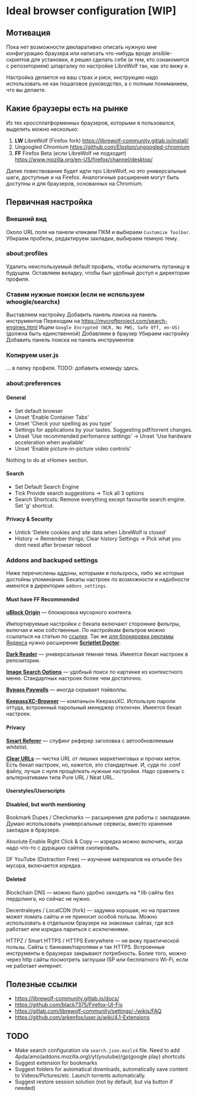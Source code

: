 # Ideal browser configuration [WIP]

## Мотивация

Пока нет возможности декларативно описать нужную мне конфигурацию браузера или написать что-нибудь вроде ansible-скриптов для установки, я решил сделать себе (и тем, кто ознакомится с репозиторием) шпаргалку по настройке LibreWolf так, как это вижу я.

Настройка делается на ваш страх и риск, инструкцию надо использовать не как пошаговое руководство, а с полным пониманием, что вы делаете.

## Какие браузеры есть на рынке

Из тех кроссплатформенных браузеров, которыми я пользовался, выделить можно несколько:

1. **LW** LibreWolf (Firefox fork) <https://librewolf-community.gitlab.io/install/>
2. Ungoogled Chromium <https://github.com/Eloston/ungoogled-chromium>
3. **FF** Firefox Beta (если LibreWolf не подходит) <https://www.mozilla.org/en-US/firefox/channel/desktop/>

Далее повествование будет идти про LibreWolf, но это универсальные шаги, доступные и на Firefox. Аналогичные расширения могут быть доступны и для браузеров, основанных на Chromium.

## Первичная настройка

### Внешний вид

Около URL поля на панели кликаем ПКМ и выбираем `Customize Toolbar`. Убираем пробелы, редактируем закладки, выбираем темную тему.

### about:profiles

Удалить неиспользуемый default профиль, чтобы исключить путаницу в будущем. Оставляем вкладку, чтобы был удобный доступ к директории профиля.

### Ставим нужные поиски (если не используем whoogle/searchx)

Выставляем настройку Добавить панель поиска на панель инструментов
Переходим на <https://mycroftproject.com/search-engines.html>
Ищем `Google Encrypted (NCR, No PWS, Safe Off, en-US)` (должна быть единственной)
Добавляем в браузер
Убираем настройку Добавить панель поиска на панель инструментов

### Копируем user.js

... в папку профиля. TODO: добавить команду здесь.

### about:preferences

#### General

- Set default browser
- Unset 'Enable Container Tabs'
- Unset 'Check your spelling as you type'
- Settings for applications by your tastes. Suggesting pdf/torrent changes.
- Unset 'Use recommended perfomance settings' -> Unset 'Use hardware acceleration when available'
- Unset 'Enable picture-in-picture video controls'

Nothing to do at «Home» section.

#### Search

- Set Default Search Engine
- Tick Provide search suggestions -> Tick all 3 options
- Search Shortcuts: Remove everything except favourite search engine. Set 'g' shortcut.

#### Privacy & Security

- Untick 'Delete cookies and site data when LibreWolf is closed'
- History -> Remember things; Clear history Settings -> Pick what you dont need after browser reboot

### Addons and backuped settings

Ниже перечислены аддоны, которыми я пользуюсь, либо же которые достойны упоминания. Бекапы настроек по возможности и надобности имеются в директории `addons_settings`.

#### Must have FF Recommended

[**uBlock Origin**](https://addons.mozilla.org/en-US/firefox/addon/ublock-origin/) — блокировка мусорного контента.

Импортируемые настройки с бекапа включают сторонние фильтры, включая и мои собственные.
По настройкам фильтров можно ссылаться на статью по [ссылке](https://forums.lanik.us/viewtopic.php?f=102&t=22512). Так же [для блокировки рекламы Яндекса](https://forums.lanik.us/viewtopic.php?f=102&t=22749) нужно расширение [**Scriptlet Doctor**](https://forums.lanik.us/viewtopic.php?f=102&t=22749).

[**Dark Reader**](https://addons.mozilla.org/en-US/firefox/addon/darkreader/) — универсальная темная тема. Имеется бекап настроек в репозитории.

[**Image Search Options**](https://addons.mozilla.org/en-US/firefox/addon/image-search-options/) — удобный поиск по картинке из контекстного меню. Стандартных настроек более чем достаточно.

[**Bypass Paywalls**](https://github.com/iamadamdev/bypass-paywalls-chrome) — иногда скрывает пэйволлы.

[**KeepassXC-Browser**](https://addons.mozilla.org/en-US/firefox/addon/keepassxc-browser/) — компаньон KeepassXC. Использую пароли оттуда, встроенный парольный менеджер отключен. Имеется бекап настроек.

#### Privacy

[**Smart Referer**](https://addons.mozilla.org/en-US/firefox/addon/smart-referer/) — спуфинг реферер заголовка с автообновляемым whitelist.

[**Clear URLs**](https://addons.mozilla.org/en-US/firefox/addon/clearurls/) — чистка URL от лишних маркетинговых и прочих меток. Есть бекап настроек, но, кажется, это стандартные. И, судя по .conf файлу, лучше с нуля прощёлкать нужные настройки. Надо сравнить с альтернативами типа Pure URL / Neat URL.

#### Userstyles/Userscripts



#### Disabled, but worth mentioning

Bookmark Dupes / Checkmarks — расширения для работы с закладками. Думаю использовать универсальные сервисы, вместо хранения закладок в браузере.

Absolute Enable Right Click & Copy — изредка можно включить, когда надо что-то с дурацких сайтов скопировать.

DF YouTube (Distraction Free) — изучение материалов на ютьюбе без мусора, включается изредкa.

#### Deleted

Blockchain DNS — можно было удобно заходить на *.lib сайты без пердолинга, но сейчас не нужно.

Decentraleyes / LocalCDN (fork) — задумка хорошая, но на практике может ломать сайты и не приносит особой пользы. Можно использовать в отдельном браузере на знакомых сайтах, где всё работает или изредка париться с исключенями.

HTTPZ / Smart HTTPS / HTTPS Everywhere — не вижу практической пользы. Сайты с банками/паролями и так HTTPS. Встроенные инструменты в браузерах закрывают потребность. Более того, можно через http сайты посмотреть заглушки ISP или бесплатного Wi-Fi, если не работает интернет.

## Полезные ссылки

- <https://librewolf-community.gitlab.io/docs/>
- <https://github.com/black7375/Firefox-UI-Fix>
- <https://gitlab.com/librewolf-community/settings/-/wikis/FAQ>
- <https://github.com/arkenfox/user.js/wiki/4.1-Extensions>

## TODO

- Make search configuration via `search.json.mozlz4` file. Need to add 4pda/amo(addons.mozilla.org)/yt(youtube)/gp(google play) shortcuts
- Suggest extension for bookmarks
- Suggest folders for automatical downloads, automatically save content to Videos/Pictures/etc. Launch torrents automatically.
- Suggest restore session solution (not by default, but via button if needed)

